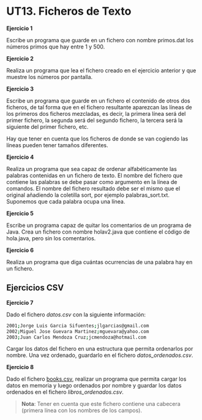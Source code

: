 # UT13. Ficheros de Texto


__Ejercicio 1__

Escribe un programa que guarde en un fichero con nombre primos.dat los números primos que hay entre 1 y 500.

__Ejercicio 2__

Realiza un programa que lea el fichero creado en el ejercicio anterior y que muestre los números por pantalla.

__Ejercicio 3__

Escribe un programa que guarde en un fichero el contenido de otros dos ficheros, de tal forma que en el fichero resultante aparezcan las líneas de los primeros dos ficheros mezcladas, es decir, la primera línea será del primer fichero, la segunda será del segundo fichero, la tercera será la siguiente del primer fichero, etc.

Hay que tener en cuenta que los ficheros de donde se van cogiendo las líneas pueden tener tamaños diferentes.

__Ejercicio 4__

Realiza un programa que sea capaz de ordenar alfabéticamente las palabras contenidas en un fichero de texto. El nombre del fichero que contiene las palabras se debe pasar como argumento en la línea de comandos. El nombre del fichero resultado debe ser el mismo que el original añadiendo la coletilla sort, por ejemplo palabras_sort.txt. Suponemos que cada palabra ocupa una línea.

__Ejercicio 5__

Escribe un programa capaz de quitar los comentarios de un programa de Java. Crea un fichero con nombre holav2.java que contiene el código de hola.java, pero sin los comentarios.

__Ejercicio 6__

Realiza un programa que diga cuántas ocurrencias de una palabra hay en un fichero.

## Ejercicios CSV

__Ejercicio 7__

Dado el fichero _datos.csv_ con la siguiente información:

```bash
2001;Jorge Luis Garcia Sifuentes;jlgarcias@gmail.com
2002;Miguel Jose Guevara Martinez;mguevara@yahoo.com
2003;Juan Carlos Mendoza Cruz;jcmendoza@hotmail.com
```

Cargar los datos del fichero en una estructura que permita ordenarlos por nombre. Una vez ordenado, guardarlo en el fichero _datos_ordenados.csv_.

__Ejercicio 8__

Dado el fichero [books.csv](https://gist.githubusercontent.com/jaidevd/23aef12e9bf56c618c41/raw/c05e98672b8d52fa0cb94aad80f75eb78342e5d4/books.csv), realizar un programa que permita cargar los datos en memoria y luego ordenados por nombre y guardar los datos ordenados en el fichero _libros_ordenados.csv_.

> __Nota__: Tener en cuenta que este fichero contiene una cabecera (primera línea con los nombres de los campos).